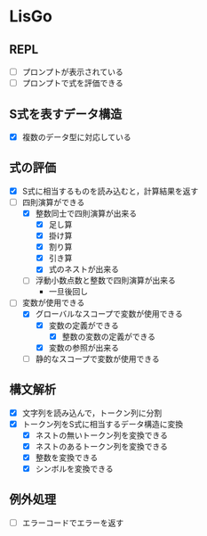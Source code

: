 # LisGo

## REPL
* [ ] プロンプトが表示されている
* [ ] プロンプトで式を評価できる

## S式を表すデータ構造
* [x] 複数のデータ型に対応している

## 式の評価
* [x] S式に相当するものを読み込むと，計算結果を返す
* [ ] 四則演算ができる
  * [x] 整数同士で四則演算が出来る
	- [x] 足し算
	- [x] 掛け算
	- [x] 割り算
	- [x] 引き算
	- [x] 式のネストが出来る
  * [ ] 浮動小数点数と整数で四則演算が出来る
	- 一旦後回し
* [ ] 変数が使用できる
  * [x] グローバルなスコープで変数が使用できる
	* [x] 変数の定義ができる
		- [x] 整数の変数の定義ができる
	* [x] 変数の参照が出来る
  * [ ] 静的なスコープで変数が使用できる

## 構文解析
- [x] 文字列を読み込んで，トークン列に分割
- [x] トークン列をS式に相当するデータ構造に変換
  * [x] ネストの無いトークン列を変換できる
  * [x] ネストのあるトークン列を変換できる
  * [x] 整数を変換できる
  * [x] シンボルを変換できる

## 例外処理
* [ ] エラーコードでエラーを返す
